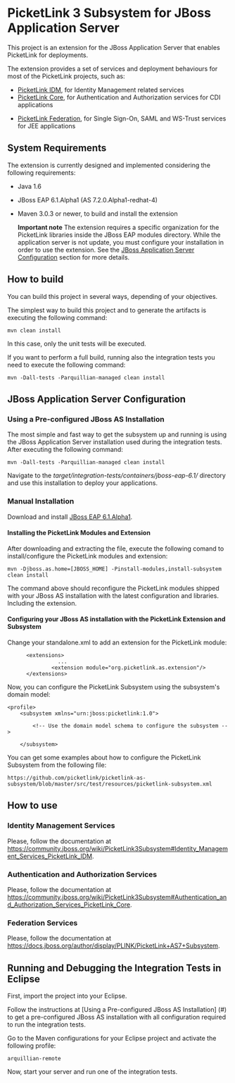 # PicketLink 3 Subsystem for JBoss Application Server #

This project is an extension for the JBoss Application Server that enables PicketLink for deployments.

The extension provides a set of services and deployment behaviours for most of the PicketLink projects, such as:

* [PicketLink IDM](https://github.com/picketlink/picketlink/tree/master/idm "PicketLink IDM on Github"), for Identity Management related services
* [PicketLink Core](https://github.com/picketlink/picketlink/tree/master/core "PicketLink Core on Github"), for Authentication and Authorization services for CDI applications
+ [PicketLink Federation](https://github.com/picketlink/picketlink2/federation "PicketLink Federation on Github"), for Single Sign-On, SAML and WS-Trust services for JEE applications

## System Requirements ##

The extension is currently designed and implemented considering the following requirements:

* Java 1.6
* JBoss EAP 6.1.Alpha1 (AS 7.2.0.Alpha1-redhat-4)
* Maven 3.0.3 or newer, to build and install the extension

    <b>Important note</b>
    The extension requires a specific organization for the PicketLink libraries inside the JBoss EAP modules directory. While the application server is not update, you must configure your installation in order to use the extension. See the [JBoss Application Server Configuration](#asInstallation) section for more details.

## How to build ##

You can build this project in several ways, depending of your objectives.

The simplest way to build this project and to generate the artifacts is executing the following command:

    mvn clean install
    
In this case, only the unit tests will be executed.

If you want to perform a full build, running also the integration tests you need to execute the following command:

    mvn -Dall-tests -Parquillian-managed clean install
    
## JBoss Application Server Configuration ##

### Using a Pre-configured JBoss AS Installation
The most simple and fast way to get the subsystem up and running is using the JBoss Application Server installation used during the integration tests. After executing the following command:

    mvn -Dall-tests -Parquillian-managed clean install

Navigate to the <i>target/integration-tests/containers/jboss-eap-6.1/</i> directory and use this installation to deploy your applications.

### Manual Installation

Download and install [JBoss EAP 6.1.Alpha1](http://www.jboss.org/jbossas/downloads/ "JBoss AS Downloads").

#### Installing the PicketLink Modules and Extension ####

After downloading and extracting the file, execute the following comand to install/configure the PicketLink modules and extension:

    mvn -Djboss.as.home=[JBOSS_HOME] -Pinstall-modules,install-subsystem clean install

The command above should reconfigure the PicketLink modules shipped with your JBoss AS installation with the latest configuration and libraries. Including the extension.

#### Configuring your JBoss AS installation with the PicketLink Extension and Subsystem ####

Change your standalone.xml to add an extension for the PicketLink module:

          <extensions>
                    ...
                  <extension module="org.picketlink.as.extension"/>
          </extensions>
          
Now, you can configure the PicketLink Subsystem using the subsystem's domain model:

	<profile>
        <subsystem xmlns="urn:jboss:picketlink:1.0">
        	
        	<!-- Use the domain model schema to configure the subsystem -->
        	
        </subsystem>

You can get some examples about how to configure the PicketLink Subsystem from the following file:

	https://github.com/picketlink/picketlink-as-subsystem/blob/master/src/test/resources/picketlink-subsystem.xml

## How to use ##

### Identity Management Services ###

Please, follow the documentation at https://community.jboss.org/wiki/PicketLink3Subsystem#Identity_Management_Services_PicketLink_IDM.

### Authentication and Authorization Services ###

Please, follow the documentation at https://community.jboss.org/wiki/PicketLink3Subsystem#Authentication_and_Authorization_Services_PicketLink_Core.

### Federation Services ###

Please, follow the documentation at https://docs.jboss.org/author/display/PLINK/PicketLink+AS7+Subsystem.

## Running and Debugging the Integration Tests in Eclipse ##

First, import the project into your Eclipse.

Follow the instructions at [Using a Pre-configured JBoss AS Installation] (#) to get a pre-configured JBoss AS installation with all configuration required to run the integration tests.

Go to the Maven configurations for your Eclipse project and activate the following profile:

	arquillian-remote
	
Now, start your server and run one of the integration tests.